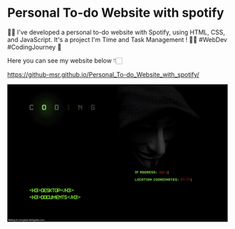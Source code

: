 # Personal To-do Website with spotify
📝🎵 I've developed a personal to-do website with Spotify, using HTML, CSS, and JavaScript.
 It's a project I'm Time and Task Management ! 🚀🎸 #WebDev #CodingJourney 🤘

Here you can see my website below 👇🏻

https://github-msr.github.io/Personal_To-do_Website_with_spotify/

![](https://github.com/GITHUB-MSR/Hacker_Theme_Website/blob/mdfghain/Demo%20Hacker%20Theme.gif)





